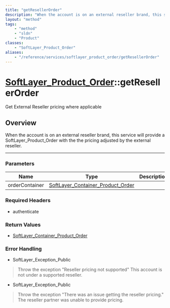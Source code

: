 ```yaml
---
title: "getResellerOrder"
description: "When the account is on an external reseller brand, this service will provide a SoftLayer_Product_Order with the the pric... "
layout: "method"
tags:
    - "method"
    - "sldn"
    - "Product"
classes:
    - "SoftLayer_Product_Order"
aliases:
    - "/reference/services/softlayer_product_order/getResellerOrder"
---
```

# [SoftLayer_Product_Order](/reference/services/SoftLayer_Product_Order)::getResellerOrder

Get External Reseller pricing where applicable


## Overview 
When the account is on an external reseller brand, this service will provide a SoftLayer_Product_Order with the the pricing adjusted by the external reseller. 

-----

### Parameters 
|Name | Type | Description |
| --- | --- | --- |
|orderContainer| <a href='/reference/datatypes/SoftLayer_Container_Product_Order'>SoftLayer_Container_Product_Order </a>| |


### Required Headers
* authenticate


### Return Values
* <a href='/reference/datatypes/SoftLayer_Container_Product_Order'>SoftLayer_Container_Product_Order </a>



### Error Handling

* SoftLayer_Exception_Public 

> Throw the exception "Reseller pricing not supported" This account is not under a supported reseller. 

* SoftLayer_Exception_Public 

> Throw the exception "There was an issue getting the reseller pricing." The reseller partner was unable to provide pricing. 



